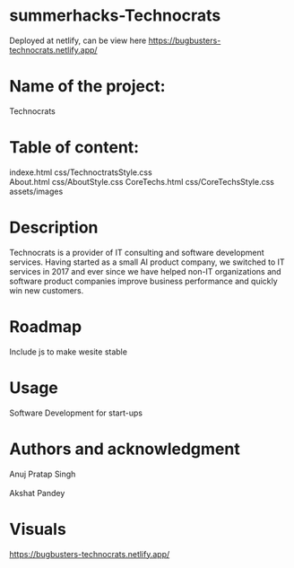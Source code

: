 # summerhacks-Technocrats
Deployed at netlify, can be view here https://bugbusters-technocrats.netlify.app/

# Name of the project: 
Technocrats

# Table of content:  
indexe.html
css/TechnoctratsStyle.css                               
About.html
css/AboutStyle.css
CoreTechs.html
css/CoreTechsStyle.css
assets/images

# Description
Technocrats is a provider of IT consulting and software development services. Having started as a small AI product company, we switched to IT services in 2017 and ever since we have helped non-IT organizations and software product companies improve business performance and quickly win new customers.

# Roadmap
Include js to make wesite stable

# Usage
Software Development for start-ups

# Authors and acknowledgment
Anuj Pratap Singh<br/>  
Akshat Pandey

# Visuals
https://bugbusters-technocrats.netlify.app/



